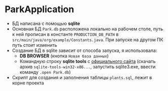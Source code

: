 # ParkApplication

- БД написана с помощью **sqlite**
- Основная БД `Park.db` расположена локально на рабочем столе, путь к ней прописан в константе `PRODUCTION_DB_PATH` в `src/main/java/org/example/Constants.java`. При запуске на другом ПК путь стоит изменить
- Создание БД в sqlite зависит от способа запуска, я использовала:
  - **DB BROWSER** (кнопка `Новая база данных`)
  - Командную строку **sqlite tools** с [официального сайта](https://sqlite.org/download.html) (скачать архив `sqlite-tools-win32-x86...`, запустить sqlite3.exe, ввести команду `.open Park.db`)
- Скрипт для создания и заполнения таблицы `plants.sql`, лежит в корне проекта
